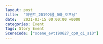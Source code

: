 ```yaml
---
layout: post
title:  "이벤트_2019여름_0화_오프닝"
date:   2021-03-15 00:00:00 +0000
categories: Event
Tags: Story Event
SceneCode: ["scene_evt190627_cp0_q1_s10"]
---
```

